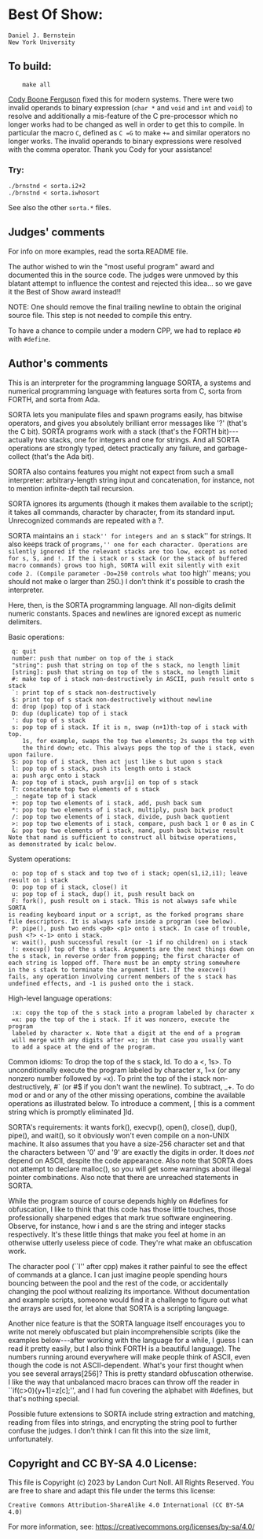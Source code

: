 # Best Of Show:

	Daniel J. Bernstein
	New York University

## To build:

        make all

[Cody Boone Ferguson](/winners.html#Cody_Boone_Ferguson) fixed this for modern
systems. There were two invalid operands to binary expression (`char *` and
`void` and `int` and `void`) to resolve and additionally a mis-feature of the C
pre-processor which no longer works had to be changed as well in order to get
this to compile. In particular the macro `C`, defined as `C =G` to make `+=` and
similar operators no longer works.  The invalid operands to binary expressions
were resolved with the comma operator. Thank you Cody for your assistance!


### Try:

	./brnstnd < sorta.i2+2
	./brnstnd < sorta.iwhosort

See also the other `sorta.*` files.


## Judges' comments

For info on more examples, read the sorta.README file.

The author wished to win the "most useful program" award and
documented this in the source code.  The judges were unmoved
by this blatant attempt to influence the contest and rejected
this idea...  so we gave it the Best of Show award instead!!

NOTE: One should remove the final trailing newline to obtain the
original source file.  This step is not needed to compile
this entry.

To have a chance to compile under a modern CPP, we had to
replace `#D` with `#define`.

## Author's comments

This is an interpreter for the programming language SORTA, a systems
and numerical programming language with features sorta from C, sorta
from FORTH, and sorta from Ada.

SORTA lets you manipulate files and spawn programs easily, has bitwise
operators, and gives you absolutely brilliant error messages like '?'
(that's the C bit). SORTA programs work with a stack (that's the FORTH
bit)---actually two stacks, one for integers and one for strings. And
all SORTA operations are strongly typed, detect practically any failure,
and garbage-collect (that's the Ada bit).

SORTA also contains features you might not expect from such a small
interpreter: arbitrary-length string input and concatenation, for
instance, not to mention infinite-depth tail recursion.

SORTA ignores its arguments (though it makes them available to the
script); it takes all commands, character by character, from its
standard input. Unrecognized commands are repeated with a ?.

SORTA maintains an ``i stack'' for integers and an ``s stack'' for
strings. It also keeps track of ``programs,'' one for each character.
Operations are silently ignored if the relevant stacks are too low,
except as noted for s, S, and !. If the i stack or s stack (or the stack
of buffered macro commands) grows too high, SORTA will exit silently
with exit code 2. (Compile parameter -Do=250 controls what ``too high''
means; you should not make o larger than 250.) I don't think it's
possible to crash the interpreter.

Here, then, is the SORTA programming language. All non-digits delimit
numeric constants. Spaces and newlines are ignored except as numeric
delimiters.

Basic operations:

     q: quit
     number: push that number on top of the i stack
     "string": push that string on top of the s stack, no length limit
     [string]: push that string on top of the s stack, no length limit
     #: make top of i stack non-destructively in ASCII, push result onto s stack
     `: print top of s stack non-destructively
     $: print top of s stack non-destructively without newline
     d: drop (pop) top of i stack
     D: dup (duplicate) top of i stack
     ': dup top of s stack
     s: pop top of i stack. If it is n, swap (n+1)th-top of i stack with top.
        1s, for example, swaps the top two elements; 2s swaps the top with
        the third down; etc. This always pops the top of the i stack, even
	upon failure.
     S: pop top of i stack, then act just like s but upon s stack
     l: pop top of s stack, push its length onto i stack
     a: push argc onto i stack
     A: pop top of i stack, push argv[i] on top of s stack
     T: concatenate top two elements of s stack
     _: negate top of i stack
     +: pop top two elements of i stack, add, push back sum
     *: pop top two elements of i stack, multiply, push back product
     /: pop top two elements of i stack, divide, push back quotient
     >: pop top two elements of i stack, compare, push back 1 or 0 as in C
     &: pop top two elements of i stack, nand, push back bitwise result
	Note that nand is sufficient to construct all bitwise operations,
	as demonstrated by icalc below.

   System operations:

     o: pop top of s stack and top two of i stack; open(s1,i2,i1); leave
	result on i stack
     O: pop top of i stack, close() it
     u: pop top of i stack, dup() it, push result back on
     F: fork(), push result on i stack. This is not always safe while SORTA
	is reading keyboard input or a script, as the forked programs share
	file descriptors. It is always safe inside a program (see below).
     P: pipe(), push two ends <p0> <p1> onto i stack. In case of trouble,
	push <?> <-1> onto i stack.
     w: wait(), push successful result (or -1 if no children) on i stack
     !: execvp() top of the s stack. Arguments are the next things down on
	the s stack, in reverse order from popping; the first character of
	each string is lopped off. There must be an empty string somewhere
	in the s stack to terminate the argument list. If the execve()
	fails, any operation involving current members of the s stack has
	undefined effects, and -1 is pushed onto the i stack.

High-level language operations:

     :x: copy the top of the s stack into a program labeled by character x
     =x: pop the top of the i stack. If it was nonzero, execute the program
	 labeled by character x. Note that a digit at the end of a program
	 will merge with any digits after =x; in that case you usually want
	 to add a space at the end of the program.

Common idioms: To drop the top of the s stack, ld. To do a <, 1s>. To
unconditionally execute the program labeled by character x, 1=x (or any
nonzero number followed by =x). To print the top of the i stack
non-destructively, #` (or #$ if you don't want the newline). To
subtract, _+. To do mod or and or any of the other missing operations,
combine the available operations as illustrated below. To introduce a
comment, [ this is a comment string which is promptly eliminated ]ld.

SORTA's requirements: it wants fork(), execvp(), open(),
close(), dup(), pipe(), and wait(), so it obviously won't even compile
on a non-UNIX machine. It also assumes that you have a size-256
character set and that the characters between '0' and '9' are exactly
the digits in order. It does *not* depend on ASCII, despite the code
appearance. Also note that SORTA does not attempt to declare malloc(),
so you will get some warnings about illegal pointer combinations. Also
note that there are unreached statements in SORTA.

While the program source of course depends highly on #defines for
obfuscation, I like to think that this code has those little touches,
those professionally sharpened edges that mark true software
engineering. Observe, for instance, how i and s are the string and
integer stacks respectively. It's these little things that make you
feel at home in an otherwise utterly useless piece of code. They're
what make an obfuscation work.

The character pool (``I'' after cpp) makes it rather painful to
see the effect of commands at a glance. I can just imagine people
spending hours bouncing between the pool and the rest of the code,
or accidentally changing the pool without realizing its importance.
Without documentation and example scripts, someone would find it
a challenge to figure out what the arrays are used for, let alone
that SORTA is a scripting language.

Another nice feature is that the SORTA language itself encourages
you to write not merely obfuscated but plain incomprehensible
scripts (like the examples below---after working with the language
for a while, I guess I can read it pretty easily, but I also think
FORTH is a beautiful language). The numbers running around
everywhere will make people think of ASCII, even though the code is
not ASCII-dependent.  What's your first thought when you see
several arrays[256]? This is pretty standard obfuscation otherwise.
I like the way that unbalanced macro braces can throw off the
reader in ``if(c>0){y+1]=z[c];'', and I had fun covering the
alphabet with #defines, but that's nothing special.

Possible future extensions to SORTA include string extraction and
matching, reading from files into strings, and encrypting the string
pool to further confuse the judges. I don't think I can fit this into
the size limit, unfortunately.

## Copyright and CC BY-SA 4.0 License:

This file is Copyright (c) 2023 by Landon Curt Noll.  All Rights Reserved.
You are free to share and adapt this file under the terms this license:

    Creative Commons Attribution-ShareAlike 4.0 International (CC BY-SA 4.0)

For more information, see: https://creativecommons.org/licenses/by-sa/4.0/
